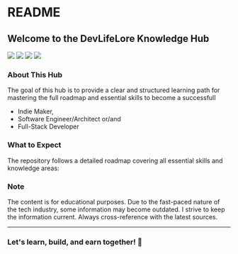 # README

## Welcome to the DevLifeLore Knowledge Hub

[![](https://img.shields.io/badge/-Website-000000?style=flat-square\&logoColor=white)](https://devlifelore.com) [![](https://img.shields.io/badge/-GitHub-000000?style=flat-square\&logo=github)](https://github.com/devlifelore/knowledge-hub) [![](https://img.shields.io/badge/-Social-%231DA1F2?style=flat-square\&logo=x)](https://x.com/devlifelore) [![](https://img.shields.io/badge/-Mail-000000?style=flat-square\&logo=mail.ru\&logoColor=white)](mailto:manuel@devlifelore.com)

### About This Hub

The goal of this hub is to provide a clear and structured learning path for mastering the full roadmap and essential skills to become a successfulI

* Indie Maker,
* Software Engineer/Architect or/and
* Full-Stack Developer

### What to Expect

The repository follows a detailed roadmap covering all essential skills and knowledge areas:



### Note

The content is for educational purposes. Due to the fast-paced nature of the tech industry, some information may become outdated. I strive to keep the information current. Always cross-reference with the latest sources.

***

### Let's learn, build, and earn together! 🚀
